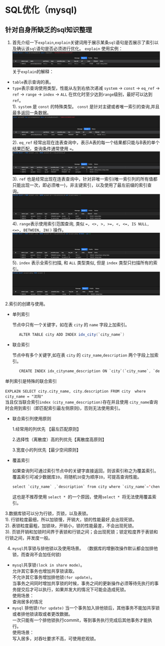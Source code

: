 # SQL优化（mysql)

## 针对自身所缺乏的sql知识整理

1. 首先介绍一下`explain`,`explain`关键词用于展示某条`sql`语句是否展示了索引以及确认该`sql`语句是否必须进行优化。        `explain` 使用实例：      
![](../../img/CD2AD4DB-EED9-4391-9DF7-C5A951CEDBFF.jpg)
关于`explain`的解释：   
- `table`表示查询的表。   
- `type`表示查询使用类型，性能从左到右依次递减 `system` -> `const` -> `eq_ref` -> `ref` -> `range` -> `index` -> `ALL`
在优化时至少达到`range`级别，最好可以达到`ref`。   
1). `system` 是 `const` 的特殊类型。 `const` 是针对主键或者唯一索引的查询,并且最多返回一条数据。    
![](../../img/const.jpg) 
2). `eq_ref` 经常出现在连表查询中，表示A表的每一个结果都只能与B表的单个结果匹配，查询条件通常使用 `=`。
![](../../img/rq_ref.jpg)
3). `ref` 也是经常出现在连表查询中，针对非唯一索引(唯一索引列的所有值都只能出现一次，即必须唯一)，非主键索引，以及使用了最左前缀的索引查询。
![](../../img/ref.jpg)
4). `range`表示使用索引范围查询, 类似 `=, <>, >, >=, <, <=, IS NULL, <=>, BETWEEN, IN()` 操作。
![](../../img/range.jpg)
5). `index` 表示全索引扫描, 和 `ALL` 类型类似, 但是 `index` 类型只扫描所有的索引。
![](../../img/index.jpg)


2.索引的创建与使用。   

- 单列索引   
  
  节点中只有一个关键字，如在表 `city` 的 `name` 字段上加索引。
   
  ```java
     ALTER TABLE city ADD INDEX idx_city(`city_name`)
  ```
  
- 联合索引      
  
  节点中有多个关键字,如在表 `city` 的 `city_name`,`description` 两个字段上加索引。
  ```java
     CREATE INDEX idx_cityname_description ON `city`(`city_name`, `description`);
  ```

单列索引是特殊的联合索引

`EXPLAIN SELECT city.city_name, city.description FROM city  where city_name = "沈阳"`         
当且仅当联合索引`index（city_name_description)`存在并且使用 `city_name`查询时会用到索引（即匹配索引最左侧原则)，否则无法使用索引。    

- 联合索引列使用原则

   1.经常用的列优先 【最左匹配原则】

   2.选择性（离散度）高的列优先【离散度高原则】

   3.宽度小的列优先【最少空间原则】

- 覆盖索引
   
    如果查询列可通过索引节点中的关键字直接返回，则该索引称之为覆盖索引。覆盖索引可减少数据库`IO`，将随机`IO`变为顺序`IO`，可提高查询性能。
    ```java
    select `city_name` ,`description` from city where `city_name`='chendgu' and `description`='风景宜人' 
    ```
    这也是不推荐使用 `select * `的一个原因，使用`select * `将无法使用覆盖索引。
    


3.数据库锁可以分为行锁，页锁，以及表锁。   
1). 行锁粒度最细，所以加锁慢，开销大，锁的性能最好,会出现死锁。   
2). 表锁粒度最粗，加锁块，开销小，锁的性能最差，不会出现死锁。   
3). 页锁开销和加锁时间界于表锁和行锁之间；会出现死锁；锁定粒度界于表锁和行锁之间，并发度一般。   

4. `mysql`共享锁与排他锁以及使用场景。 （数据库的增删改操作默认都会加排他锁，而查询不会加任何锁)       
- `mysql`共享锁`(lock in share mode)`。   
允许其它事务也增加共享锁读取。   
不允许其它事务增加排他锁`(for update)`。      
当事务之间同时增加共享锁的时候，事务之间的更新操作必须等待先执行的事务提交后才可以执行，如果并发大的情况下可能会造成死锁。   
使用场景：   
查询居多的情况
- `mysql` 排他锁`(for update)` 
当一个事务加入排他锁后，其他事务不能加共享锁或者排他锁读取或者更改数据。      
一次只能有一个排他锁执行commit，等到事务执行完成后其他事务才能执行。    
使用场景：   
写入居多，对吞吐要求不高，可使用悲观锁。   

   



   
   